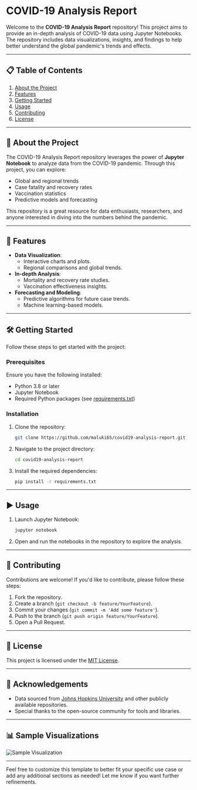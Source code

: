 # COVID-19 Analysis Report

Welcome to the **COVID-19 Analysis Report** repository! This project aims to provide an in-depth analysis of COVID-19 data using Jupyter Notebooks. The repository includes data visualizations, insights, and findings to help better understand the global pandemic's trends and effects.

---

## 📋 Table of Contents

1. [About the Project](#about-the-project)
2. [Features](#features)
3. [Getting Started](#getting-started)
4. [Usage](#usage)
5. [Contributing](#contributing)
6. [License](#license)

---

## 📖 About the Project

The COVID-19 Analysis Report repository leverages the power of **Jupyter Notebook** to analyze data from the COVID-19 pandemic. Through this project, you can explore:

- Global and regional trends
- Case fatality and recovery rates
- Vaccination statistics
- Predictive models and forecasting

This repository is a great resource for data enthusiasts, researchers, and anyone interested in diving into the numbers behind the pandemic.

---

## 🚀 Features

- **Data Visualization**:
  - Interactive charts and plots.
  - Regional comparisons and global trends.
- **In-depth Analysis**:
  - Mortality and recovery rate studies.
  - Vaccination effectiveness insights.
- **Forecasting and Modeling**:
  - Predictive algorithms for future case trends.
  - Machine learning-based models.

---

## 🛠️ Getting Started

Follow these steps to get started with the project:

### Prerequisites

Ensure you have the following installed:

- Python 3.8 or later
- Jupyter Notebook
- Required Python packages (see [requirements.txt](./requirements.txt))

### Installation

1. Clone the repository:
   ```bash
   git clone https://github.com/maluki65/covid19-analysis-report.git
   ```
2. Navigate to the project directory:
   ```bash
   cd covid19-analysis-report
   ```
3. Install the required dependencies:
   ```bash
   pip install -r requirements.txt
   ```

---

## ▶️ Usage

1. Launch Jupyter Notebook:
   ```bash
   jupyter notebook
   ```
2. Open and run the notebooks in the repository to explore the analysis.

---

## 🤝 Contributing

Contributions are welcome! If you'd like to contribute, please follow these steps:

1. Fork the repository.
2. Create a branch (`git checkout -b feature/YourFeature`).
3. Commit your changes (`git commit -m 'Add some feature'`).
4. Push to the branch (`git push origin feature/YourFeature`).
5. Open a Pull Request.

---

## 📄 License

This project is licensed under the [MIT License](./LICENSE).

---

## 🌟 Acknowledgements

- Data sourced from [Johns Hopkins University](https://github.com/CSSEGISandData/COVID-19) and other publicly available repositories.
- Special thanks to the open-source community for tools and libraries.

---

## 📊 Sample Visualizations

![Sample Visualization](https://via.placeholder.com/800x400.png?text=Sample+Visualization)

---

Feel free to customize this template to better fit your specific use case or add any additional sections as needed! Let me know if you want further refinements.
